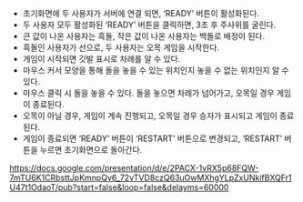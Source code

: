 

* 초기화면에 두 사용자가 서버에 연결 되면, ‘READY’ 버튼이 활성화된다.
* 두 사용자 모두 활성화된 ‘READY’ 버튼을 클릭하면, 3초 후 주사위를 굴린다.
* 큰 값이 나온 사용자는 흑돌, 작은 값이 나온 사용자는 백돌로 배정이 된다.
* 흑돌인 사용자가 선으로, 두 사용자는 오목 게임을 시작한다.
* 게임이 시작되면 깃발 표시로 차례를 알 수 있다. 
* 마우스 커서 모양을 통해 돌을 놓을 수 있는 위치인지 놓을 수 없는 위치인지 알 수 있다.
* 마우스 클릭 시 돌을 놓을 수 있다. 돌을 놓으면 차례가 넘어가고, 오목일 경우 게임이 종료된다.
* 오목이 아닐 경우, 게임이 계속 진행되고, 오목일 경우 승자가 표시되고 게임이 종료된다.
* 게임이 종료되면 ‘READY’ 버튼이 ‘RESTART’ 버튼으로 변경되고, ‘RESTART’ 버튼을 누르면 초기화면으로 돌아간다.

https://docs.google.com/presentation/d/e/2PACX-1vRX5p68FQW-7mTU6K1CRbsttJpKmnpQy6_72vTVD8czQ63uOwMXhgYLpZxUNkifBXQFr1U47t1OdaoT/pub?start=false&loop=false&delayms=60000
